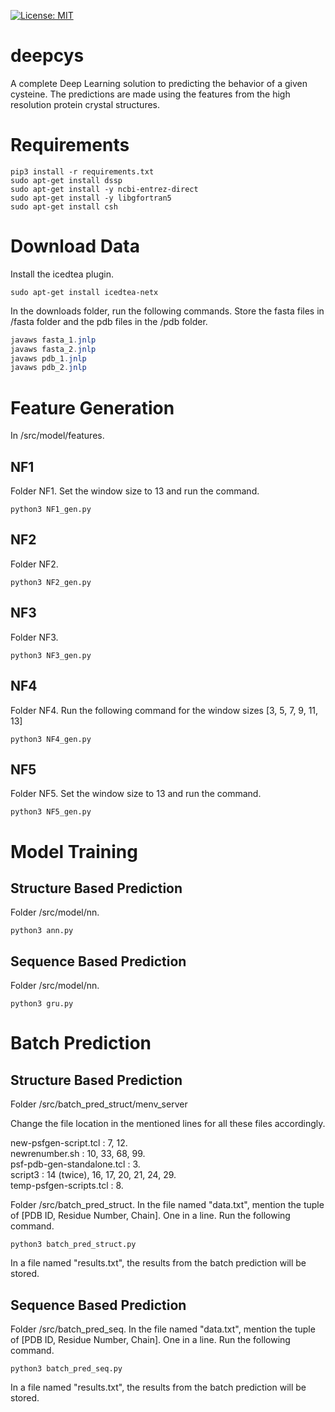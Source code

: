 [![License: MIT](https://img.shields.io/badge/License-MIT-yellow.svg)](https://opensource.org/licenses/MIT)

# deepcys
A complete Deep Learning solution to predicting the behavior of a given cysteine. The predictions are made using the features from the high resolution protein crystal structures.

# Requirements

```python3
pip3 install -r requirements.txt
sudo apt-get install dssp
sudo apt-get install -y ncbi-entrez-direct
sudo apt-get install -y libgfortran5
sudo apt-get install csh
```

# Download Data

Install the icedtea plugin.

```
sudo apt-get install icedtea-netx
```

In the downloads folder, run the following commands. Store the fasta files in /fasta folder and the pdb files in the /pdb folder.

```java
javaws fasta_1.jnlp
javaws fasta_2.jnlp
javaws pdb_1.jnlp
javaws pdb_2.jnlp
```

# Feature Generation

In /src/model/features.

## NF1 

Folder NF1. Set the window size to 13 and run the command.

```python3
python3 NF1_gen.py
```

## NF2

Folder NF2. 

```python3
python3 NF2_gen.py
```

## NF3

Folder NF3. 

```python3
python3 NF3_gen.py
```

## NF4

Folder NF4. Run the following command for the window sizes [3, 5, 7, 9, 11, 13] 

```python3
python3 NF4_gen.py
```

## NF5

Folder NF5. Set the window size to 13 and run the command.

```python3
python3 NF5_gen.py
```

# Model Training

## Structure Based Prediction

Folder /src/model/nn.

```python3
python3 ann.py
```

## Sequence Based Prediction

Folder /src/model/nn.

```python3
python3 gru.py
```

# Batch Prediction

## Structure Based Prediction

Folder /src/batch_pred_struct/menv_server

Change the file location in the mentioned lines for all these files accordingly.

new-psfgen-script.tcl : 7, 12.  <br/>
newrenumber.sh : 10, 33, 68, 99.  <br/>
psf-pdb-gen-standalone.tcl : 3.  <br/>
script3 : 14 (twice), 16, 17, 20, 21, 24, 29.  <br/>
temp-psfgen-scripts.tcl : 8.  <br/>

Folder /src/batch_pred_struct.
In the file named "data.txt", mention the tuple of [PDB ID, Residue Number, Chain]. One in a line. Run the following command.

```python3
python3 batch_pred_struct.py
```

In a file named "results.txt", the results from the batch prediction will be stored.

## Sequence Based Prediction

Folder /src/batch_pred_seq.
In the file named "data.txt", mention the tuple of [PDB ID, Residue Number, Chain]. One in a line. Run the following command.

```python3
python3 batch_pred_seq.py
```

In a file named "results.txt", the results from the batch prediction will be stored.
